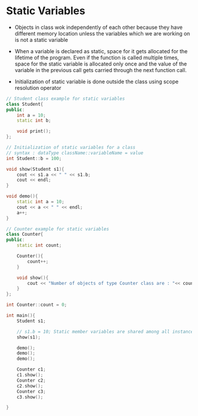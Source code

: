 # Static Variables

- Objects in class wok independently of each other because they have different memory location unless the variables which we are working on is not a static variable

- When a variable is declared as static, space for it gets allocated for the lifetime of the program. Even if the function is called multiple times, space for the static variable is allocated only once and the value of the variable in the previous call gets carried through the next function call.  

- Initialization of static variable is done outside the class using scope resolution operator

```cpp
// Student class example for static variables
class Student{
public:
	int a = 10;
	static int b;

	void print();
};

// Initialization of static variables for a class
// syntax : dataType className::variableName = value
int Student::b = 100;

void show(Student s1){
	cout << s1.a << " " << s1.b;
	cout << endl;
}

void demo(){
	static int a = 10;
	cout << a << " " << endl;
	a++;
}

// Counter example for static variables
class Counter{
public:
	static int count;

	Counter(){
		count++;
	}

	void show(){
		cout << "Number of objects of type Counter class are : "<< count << endl;
	}
};

int Counter::count = 0;

int main(){
	Student s1;

	// s1.b = 10; Static member variables are shared among all instances of the class and need to be defined outside the class just like regular global variables.
	show(s1);

	demo();
	demo();
	demo();

	Counter c1;
	c1.show();
	Counter c2;
	c2.show();
	Counter c3;
	c3.show();

}
```